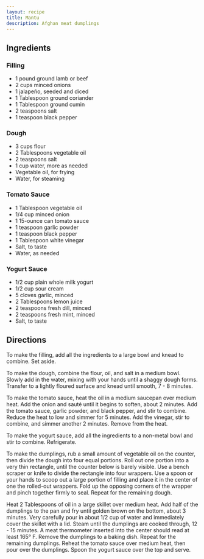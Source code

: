 ```yaml
---
layout: recipe
title: Mantu
description: Afghan meat dumplings
---
```


## Ingredients

### Filling

* 1 pound ground lamb or beef
* 2 cups minced onions
* 1 jalapeño, seeded and diced
* 1 Tablespoon ground coriander
* 1 Tablespoon ground cumin
* 2 teaspoons salt
* 1 teaspoon black pepper

### Dough

* 3 cups flour
* 2 Tablespoons vegetable oil
* 2 teaspoons salt
* 1 cup water, more as needed
* Vegetable oil, for frying
* Water, for steaming

### Tomato Sauce

* 1 Tablespoon vegetable oil
* 1/4 cup minced onion
* 1 15-ounce can tomato sauce
* 1 teaspoon garlic powder
* 1 teaspoon black pepper
* 1 Tablespoon white vinegar
* Salt, to taste
* Water, as needed

### Yogurt Sauce

* 1/2 cup plain whole milk yogurt
* 1/2 cup sour cream
* 5 cloves garlic, minced
* 2 Tablespoons lemon juice
* 2 teaspoons fresh dill, minced
* 2 teaspoons fresh mint, minced
* Salt, to taste

## Directions

To make the filling, add all the ingredients to a large bowl and knead to combine. Set aside.

To make the dough, combine the flour, oil, and salt in a medium bowl. Slowly add in the water, mixing with your hands until a shaggy dough forms. Transfer to a lightly floured surface and knead until smooth, 7 - 8 minutes.

To make the tomato sauce, heat the oil in a medium saucepan over medium heat. Add the onion and sauté until it begins to soften, about 2 minutes. Add the tomato sauce, garlic powder, and black pepper, and stir to combine. Reduce the heat to low and simmer for 5 minutes. Add the vinegar, stir to combine, and simmer another 2 minutes. Remove from the heat.

To make the yogurt sauce, add all the ingredients to a non-metal bowl and stir to combine. Refrigerate.

To make the dumplings, rub a small amount of vegetable oil on the counter, then divide the dough into four equal portions. Roll out one portion into a very thin rectangle, until the counter below is barely visible. Use a bench scraper or knife to divide the rectangle into four wrappers. Use a spoon or your hands to scoop out a large portion of filling and place it in the center of one the rolled-out wrappers. Fold up the opposing corners of the wrapper and pinch together firmly to seal. Repeat for the remaining dough.

Heat 2 Tablespoons of oil in a large skillet over medium heat. Add half of the dumplings to the pan and fry until golden brown on the bottom, about 3 minutes. Very carefully pour in about 1/2 cup of water and immediately cover the skillet with a lid. Steam until the dumplings are cooked through, 12 - 15 minutes. A meat thermometer inserted into the center should read at least 165° F. Remove the dumplings to a baking dish. Repeat for the remaining dumplings. Reheat the tomato sauce over medium heat, then pour over the dumplings. Spoon the yogurt sauce over the top and serve.
